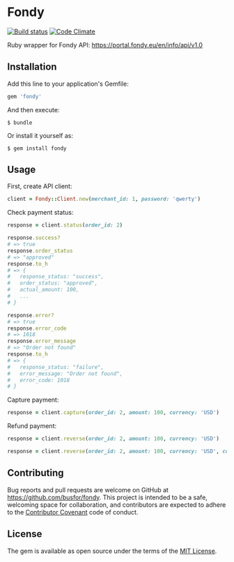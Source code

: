 # Fondy

[![Build status](https://travis-ci.org/busfor/fondy.svg?branch=master)](https://travis-ci.org/busfor/fondy)
[![Code Climate](https://codeclimate.com/github/busfor/fondy/badges/gpa.svg)](https://codeclimate.com/github/busfor/fondy)

Ruby wrapper for Fondy API: https://portal.fondy.eu/en/info/api/v1.0

## Installation

Add this line to your application's Gemfile:

```ruby
gem 'fondy'
```

And then execute:

    $ bundle

Or install it yourself as:

    $ gem install fondy

## Usage

First, create API client:

```ruby
client = Fondy::Client.new(merchant_id: 1, password: 'qwerty')
```

Check payment status:

```ruby
response = client.status(order_id: 2)

response.success?
# => true
response.order_status
# => "approved"
response.to_h
# => {
#   response_status: "success",
#   order_status: "approved",
#   actual_amount: 100,
#   ...
# }

response.error?
# => true
response.error_code
# => 1018
response.error_message
# => "Order not found"
response.to_h
# => {
#   response_status: "failure",
#   error_message: "Order not found",
#   error_code: 1018
# }
```

Capture payment:

```ruby
response = client.capture(order_id: 2, amount: 100, currency: 'USD')
```

Refund payment:

```ruby
response = client.reverse(order_id: 2, amount: 100, currency: 'USD')

response = client.reverse(order_id: 2, amount: 100, currency: 'USD', comment: '...')
```

## Contributing

Bug reports and pull requests are welcome on GitHub at https://github.com/busfor/fondy. This project is intended to be a safe, welcoming space for collaboration, and contributors are expected to adhere to the [Contributor Covenant](http://contributor-covenant.org) code of conduct.


## License

The gem is available as open source under the terms of the [MIT License](http://opensource.org/licenses/MIT).
